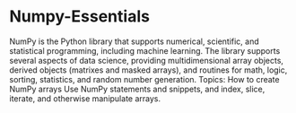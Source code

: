 # Numpy-Essentials


NumPy is the Python library that supports numerical, scientific, and statistical programming, including machine learning. The library supports several aspects of data science, providing multidimensional array objects, derived objects (matrixes and masked arrays), and routines for math, logic, sorting, statistics, and random number generation. 
Topics:
How to create NumPy arrays
Use NumPy statements and snippets, and index, slice, iterate, and otherwise manipulate arrays.
